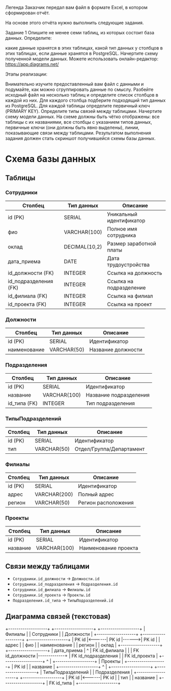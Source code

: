 Легенда
Заказчик передал вам файл в формате Excel, в котором сформирован отчёт.

На основе этого отчёта нужно выполнить следующие задания.

Задание 1
Опишите не менее семи таблиц, из которых состоит база данных. Определите:

какие данные хранятся в этих таблицах,
какой тип данных у столбцов в этих таблицах, если данные хранятся в PostgreSQL.
Начертите схему полученной модели данных. Можете использовать онлайн-редактор: https://app.diagrams.net/

Этапы реализации:

Внимательно изучите предоставленный вам файл с данными и подумайте, как можно сгруппировать данные по смыслу.
Разбейте исходный файл на несколько таблиц и определите список столбцов в каждой из них.
Для каждого столбца подберите подходящий тип данных из PostgreSQL.
Для каждой таблицы определите первичный ключ (PRIMARY KEY).
Определите типы связей между таблицами.
Начертите схему модели данных. На схеме должны быть чётко отображены:
все таблицы с их названиями,
все столбцы с указанием типов данных,
первичные ключи (они должны быть явно выделены),
линии, показывающие связи между таблицами.
Результатом выполнения задания должен стать скриншот получившейся схемы базы данных.

# Схема базы данных

## Таблицы

### Сотрудники
| Столбец             | Тип данных      | Описание                |
|---------------------|----------------|-------------------------|
| id (PK)             | SERIAL         | Уникальный идентификатор|
| фио                 | VARCHAR(100)   | Полное имя сотрудника   |
| оклад               | DECIMAL(10,2)  | Размер заработной платы |
| дата_приема         | DATE           | Дата трудоустройства    |
| id_должности (FK)   | INTEGER        | Ссылка на должность     |
| id_подразделения (FK)| INTEGER       | Ссылка на подразделение |
| id_филиала (FK)     | INTEGER        | Ссылка на филиал        |
| id_проекта (FK)     | INTEGER        | Ссылка на проект        |

### Должности
| Столбец       | Тип данных      | Описание          |
|---------------|----------------|-------------------|
| id (PK)       | SERIAL         | Идентификатор     |
| наименование  | VARCHAR(50)    | Название должности|

### Подразделения
| Столбец       | Тип данных      | Описание               |
|---------------|----------------|------------------------|
| id (PK)       | SERIAL         | Идентификатор          |
| название      | VARCHAR(100)   | Название подразделения |
| id_типа (FK)  | INTEGER        | Тип подразделения      |

### ТипыПодразделений
| Столбец | Тип данных      | Описание                        |
|---------|----------------|---------------------------------|
| id (PK) | SERIAL         | Идентификатор                   |
| тип     | VARCHAR(50)    | Отдел/Группа/Департамент        |

### Филиалы
| Столбец | Тип данных      | Описание              |
|---------|----------------|-----------------------|
| id (PK) | SERIAL         | Идентификатор         |
| адрес   | VARCHAR(200)   | Полный адрес          |
| регион  | VARCHAR(50)    | Регион расположения   |

### Проекты
| Столбец  | Тип данных      | Описание            |
|----------|----------------|---------------------|
| id (PK)  | SERIAL         | Идентификатор       |
| название | VARCHAR(100)   | Наименование проекта|

## Связи между таблицами

- `Сотрудники.id_должности` → `Должности.id`
- `Сотрудники.id_подразделения` → `Подразделения.id`
- `Сотрудники.id_филиала` → `Филиалы.id`
- `Сотрудники.id_проекта` → `Проекты.id`
- `Подразделения.id_типа` → `ТипыПодразделений.id`

## Диаграмма связей (текстовая)
+-------------------+       +-------------------+       +-------------------+
|   Филиалы         |       |   Сотрудники      |       |   Должности       |
+-------------------+       +-------------------+       +-------------------+
| PK id             |<------| PK id             |------>| PK id             |
|    адрес          |       |    фио            |       |    наименование   |
|    регион         |       |    оклад          |       +-------------------+
+-------------------+       |    дата_приема    |             ^
                            | FK id_филиала     |             |
                            | FK id_должности   |-------------+
                            | FK id_подразделения |
                            | FK id_проекта     |
                            +-------------------+
                                      ^
                                      |
                            +-------------------+
                            |   Проекты         |
                            +-------------------+
                            | PK id             |
                            |    название       |
                            +-------------------+
                                      ^
                                      |
+-------------------+       +-------------------+
| ТипыПодразделений |       | Подразделения     |
+-------------------+       +-------------------+
| PK id             |<------| PK id             |
|    тип            |       |    название       |
+-------------------+       | FK id_типа        |
                            +-------------------+